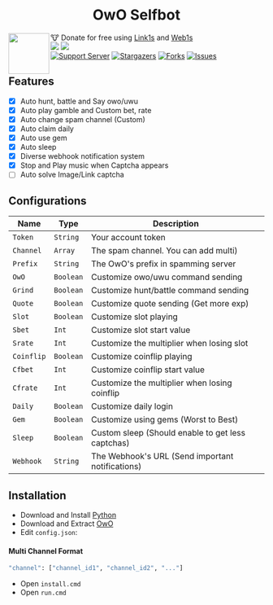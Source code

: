 <h1 align="center">OwO Selfbot</h1>
<img src="https://images-ext-2.discordapp.net/external/oEhS9a10eZMT_-nh6JgbgVE_9e7xk_2le8HHmlr1tZU/%3Fsize%3D4096/https/cdn.discordapp.com/avatars/408785106942164992/0cc7344c59b00ce1f4e5475c2e60b676.png?format=webp&quality=lossless&width=592&height=592" lt="poketwo autocatcher logo" align="left" height="80">

🐮 Donate for free using [Link1s](https://link1s.com/RealPhandat) and [Web1s](http://web1s.link/realPhandat)<br>
<a href="https://github.com/realphandat/OwO"><img src="https://hits.sh/github.com/realphandat/OwO.svg?view=today-total&label=Repo%20Today/Total%20Views&color=770ca1&labelColor=007ec6"/></a>
<a href="https://github.com/realphandat/OwO"><img src="https://img.shields.io/github/last-commit/realphandat/OwO" /></a><br>
[![Support Server](https://img.shields.io/badge/Support_Server-000?style=for-the-badge&logo=&color=informational)](https://discord.gg/tXa2Hw5jHy)
[![Stargazers](https://img.shields.io/github/stars/realphandat/OwO?style=for-the-badge&logo=&color=blue)](https://github.com/realphandat/OwO/stargazers)
[![Forks](https://img.shields.io/github/forks/realphandat/OwO?style=for-the-badge&logo=&color=blue)](https://github.com/realphandat/OwO/network/members)
[![Issues](https://img.shields.io/github/issues/realphandat/OwO?style=for-the-badge&logo=&color=informational)](https://github.com/realphandat/OwO/issues)


<h2 align="left">Features</h2>

* [x] Auto hunt, battle and Say owo/uwu </br>
* [x] Auto play gamble and Custom bet, rate </br>
* [x] Auto change spam channel (Custom) </br>
* [x] Auto claim daily </br>
* [x] Auto use gem </br>
* [x] Auto sleep </br>
* [x] Diverse webhook notification system </br>
* [x] Stop and Play music when Captcha appears </br>
* [ ] Auto solve Image/Link captcha </br>

<h2 align="left">Configurations</h2>

| Name  | Type | Description |
| ------------- | ------------- | ------------- |
| ```Token```  | ```String``` | Your account token |
| ```Channel```  | ```Array``` | The spam channel. You can add multi) |
| ```Prefix```  | ```String``` | The OwO's prefix in spamming server |
| ```OwO```  | ```Boolean``` | Customize owo/uwu command sending |
| ```Grind```  | ```Boolean``` | Customize hunt/battle command sending |
| ```Quote```  | ```Boolean``` | Customize quote sending (Get more exp) |
| ```Slot```  | ```Boolean``` | Customize slot playing |
| ```Sbet```  | ```Int``` | Customize slot start value |
| ```Srate```  | ```Int``` | Customize the multiplier when losing slot |
| ```Coinflip```  | ```Boolean``` | Customize coinflip playing |
| ```Cfbet```  | ```Int``` | Customize coinflip start value |
| ```Cfrate```  | ```Int``` | Customize the multiplier when losing coinflip |
| ```Daily```  | ```Boolean``` | Customize daily login |
| ```Gem```  | ```Boolean``` | Customize using gems (Worst to Best) |
| ```Sleep```  | ```Boolean``` | Custom sleep (Should enable to get less captchas) |
| ```Webhook```  | ```String``` | The Webhook's URL (Send important notifications) |

## Installation

- Download and Install [Python](https://www.python.org/downloads)
- Download and Extract [OwO](https://github.com/realphandat/OwO/archive/refs/heads/main.zip)
- Edit `config.json`:
#### Multi Channel Format
```bash
"channel": ["channel_id1", "channel_id2", "..."]
```
- Open `install.cmd`
- Open `run.cmd`
